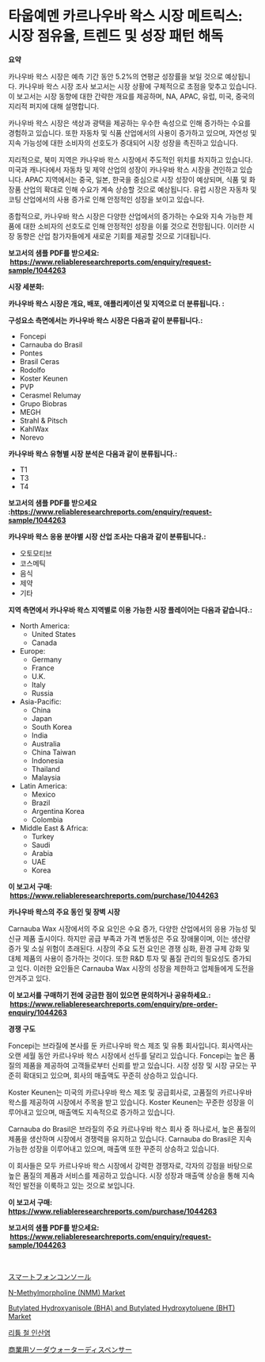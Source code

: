 <p><h1>타웁예멘 카르나우바 왁스 시장 메트릭스: 시장 점유율, 트렌드 및 성장 패턴 해독</h1></p><p><strong>요약</strong></p>
<p><p>카나우바 왁스 시장은 예측 기간 동안 5.2%의 연평균 성장률을 보일 것으로 예상됩니다. 카나우바 왁스 시장 조사 보고서는 시장 상황에 구체적으로 초점을 맞추고 있습니다. 이 보고서는 시장 동향에 대한 간략한 개요를 제공하며, NA, APAC, 유럽, 미국, 중국의 지리적 퍼지에 대해 설명합니다.</p><p>카나우바 왁스 시장은 색상과 광택을 제공하는 우수한 속성으로 인해 증가하는 수요를 경험하고 있습니다. 또한 자동차 및 식품 산업에서의 사용이 증가하고 있으며, 자연성 및 지속 가능성에 대한 소비자의 선호도가 증대되어 시장 성장을 촉진하고 있습니다.</p><p>지리적으로, 북미 지역은 카나우바 왁스 시장에서 주도적인 위치를 차지하고 있습니다. 미국과 캐나다에서 자동차 및 제약 산업의 성장이 카나우바 왁스 시장을 견인하고 있습니다. APAC 지역에서는 중국, 일본, 한국을 중심으로 시장 성장이 예상되며, 식품 및 화장품 산업의 확대로 인해 수요가 계속 상승할 것으로 예상됩니다. 유럽 시장은 자동차 및 코팅 산업에서의 사용 증가로 인해 안정적인 성장을 보이고 있습니다.</p><p>종합적으로, 카나우바 왁스 시장은 다양한 산업에서의 증가하는 수요와 지속 가능한 제품에 대한 소비자의 선호도로 인해 안정적인 성장을 이룰 것으로 전망됩니다. 이러한 시장 동향은 산업 참가자들에게 새로운 기회를 제공할 것으로 기대됩니다.</p></p>
<p><strong>보고서의 샘플 PDF를 받으세요: &nbsp;<a href="https://www.reliableresearchreports.com/enquiry/request-sample/1044263">https://www.reliableresearchreports.com/enquiry/request-sample/1044263</a></strong></p>
<p><strong>시장 세분화:</strong></p>
<p><strong> 카나우바 왁스 시장은 개요, 배포, 애플리케이션 및 지역으로 더 분류됩니다. :</strong></p>
<p><strong>구성요소 측면에서는 카나우바 왁스 시장은 다음과 같이 분류됩니다.:</strong></p>
<p><ul><li>Foncepi</li><li>Carnauba do Brasil</li><li>Pontes</li><li>Brasil Ceras</li><li>Rodolfo</li><li>Koster Keunen</li><li>PVP</li><li>Cerasmel Relumay</li><li>Grupo Biobras</li><li>MEGH</li><li>Strahl & Pitsch</li><li>KahlWax</li><li>Norevo</li></ul></p>
<p><strong> 카나우바 왁스 유형별 시장 분석은 다음과 같이 분류됩니다.:</strong></p>
<p><ul><li>T1</li><li>T3</li><li>T4</li></ul></p>
<p><strong>보고서의 샘플 PDF를 받으세요 :<a href="https://www.reliableresearchreports.com/enquiry/request-sample/1044263">https://www.reliableresearchreports.com/enquiry/request-sample/1044263</a></strong></p>
<p><strong> 카나우바 왁스 응용 분야별 시장 산업 조사는 다음과 같이 분류됩니다.:</strong></p>
<p><ul><li>오토모티브</li><li>코스메틱</li><li>음식</li><li>제약</li><li>기타</li></ul></p>
<p><strong>지역 측면에서 카나우바 왁스 지역별로 이용 가능한 시장 플레이어는 다음과 같습니다.:</strong></p>
<p><ul>
    <li>
        North America:
        <ul>
            <li>United States</li>
            <li>Canada</li>
        </ul>
    </li>
    <li>
        Europe:
        <ul>
            <li>Germany</li>
            <li>France</li>
            <li>U.K.</li>
            <li>Italy</li>
            <li>Russia</li>
        </ul>
    </li>
    <li>
        Asia-Pacific:
        <ul>
            <li>China</li>
            <li>Japan</li>
            <li>South Korea</li>
            <li>India</li>
            <li>Australia</li>
            <li>China Taiwan</li>
            <li>Indonesia</li>
            <li>Thailand</li>
            <li>Malaysia</li>
        </ul>
    </li>
    <li>
        Latin America:
        <ul>
            <li>Mexico</li>
            <li>Brazil</li>
            <li>Argentina Korea</li>
            <li>Colombia</li>
        </ul>
    </li>
    <li>
        Middle East & Africa:
        <ul>
            <li>Turkey</li>
            <li>Saudi</li>
            <li>Arabia</li>
            <li>UAE</li>
            <li>Korea</li>
        </ul>
    </li>
    </ul></p>
<p><strong>이 보고서 구매: &nbsp;<a href="https://www.reliableresearchreports.com/purchase/1044263">https://www.reliableresearchreports.com/purchase/1044263</a></strong></p>
<p><strong>카나우바 왁스의 주요 동인 및 장벽 시장</strong></p>
<p><p>Carnauba Wax 시장에서의 주요 요인은 수요 증가, 다양한 산업에서의 응용 가능성 및 신규 제품 출시이다. 하지만 공급 부족과 가격 변동성은 주요 장애물이며, 이는 생산량 증가 및 소실 위험이 초래된다. 시장의 주요 도전 요인은 경쟁 심화, 환경 규제 강화 및 대체 제품의 사용이 증가하는 것이다. 또한 R&D 투자 및 품질 관리의 필요성도 증가되고 있다. 이러한 요인들은 Carnauba Wax 시장의 성장을 제한하고 업체들에게 도전을 안겨주고 있다.</p></p>
<p><strong>이 보고서를 구매하기 전에 궁금한 점이 있으면 문의하거나 공유하세요.: &nbsp;<a href="https://www.reliableresearchreports.com/enquiry/pre-order-enquiry/1044263">https://www.reliableresearchreports.com/enquiry/pre-order-enquiry/1044263</a></strong></p>
<p><strong>경쟁 구도</strong></p>
<p><p>Foncepi는 브라질에 본사를 둔 카르나우바 왁스 제조 및 유통 회사입니다. 회사역사는 오랜 세월 동안 카르나우바 왁스 시장에서 선두를 달리고 있습니다. Foncepi는 높은 품질의 제품을 제공하여 고객들로부터 신뢰를 받고 있습니다. 시장 성장 및 시장 규모는 꾸준히 확대되고 있으며, 회사의 매출액도 꾸준히 상승하고 있습니다.</p><p>Koster Keunen는 미국의 카르나우바 왁스 제조 및 공급회사로, 고품질의 카르나우바 왁스를 제공하여 시장에서 주목을 받고 있습니다. Koster Keunen는 꾸준한 성장을 이루어내고 있으며, 매출액도 지속적으로 증가하고 있습니다.</p><p>Carnauba do Brasil은 브라질의 주요 카르나우바 왁스 회사 중 하나로서, 높은 품질의 제품을 생산하며 시장에서 경쟁력을 유지하고 있습니다. Carnauba do Brasil은 지속 가능한 성장을 이루어내고 있으며, 매출액 또한 꾸준히 상승하고 있습니다.</p><p>이 회사들은 모두 카르나우바 왁스 시장에서 강력한 경쟁자로, 각자의 강점을 바탕으로 높은 품질의 제품과 서비스를 제공하고 있습니다. 시장 성장과 매출액 상승을 통해 지속적인 발전을 이룩하고 있는 것으로 보입니다.</p></p>
<p><strong>이 보고서 구매: &nbsp; <a href="https://www.reliableresearchreports.com/purchase/1044263">https://www.reliableresearchreports.com/purchase/1044263</a></strong></p>
<p><strong>보고서의 샘플 PDF를 받으세요: &nbsp;<a href="https://www.reliableresearchreports.com/enquiry/request-sample/1044263">https://www.reliableresearchreports.com/enquiry/request-sample/1044263</a></strong><strong></strong></p>
<p>&nbsp;</p>
<p><p><a href="https://medium.com/@abdielkilback/%E3%82%B9%E3%83%9E%E3%83%BC%E3%83%88%E3%83%95%E3%82%A9%E3%83%B3%E3%82%B3%E3%83%B3%E3%82%BD%E3%83%BC%E3%83%AB%E5%B8%82%E5%A0%B4-%E7%AB%B6%E4%BA%89%E5%88%86%E6%9E%90-%E5%B8%82%E5%A0%B4%E5%8B%95%E5%90%91-2031%E5%B9%B4%E3%81%BE%E3%81%A7%E3%81%AE%E4%BA%88%E6%B8%AC-f06660e5fcc7">スマートフォンコンソール</a></p><p><a href="https://github.com/timeliteaut/Market-Research-Report-List-1/blob/main/n-methylmorpholine-nmm-market.md">N-Methylmorpholine (NMM) Market</a></p><p><a href="https://github.com/bobicer/Market-Research-Report-List-2/blob/main/butylated-hydroxyanisole-bha-and-butylated-hydroxytoluene-bht-market.md">Butylated Hydroxyanisole (BHA) and Butylated Hydroxytoluene (BHT) Market</a></p><p><a href="https://medium.com/@wheelgg5674537/%EB%A6%AC%ED%8A%AC-%EC%B2%A0-%EC%9D%B8%EC%82%B0%EC%97%BC-%EC%8B%9C%EC%9E%A5-%EC%A0%84%EB%A7%9D-%EC%82%B0%EC%97%85-%EA%B0%9C%EC%9A%94-%EB%B0%8F-%EC%98%88%EC%B8%A1-2024%EB%85%84%EB%B6%80%ED%84%B0-2031%EB%85%84%EA%B9%8C%EC%A7%80-3e0e5efe4c74">리튬 철 인산염</a></p><p><a href="https://medium.com/@alyle7648/%E5%95%86%E7%94%A8%E3%82%BD%E3%83%BC%E3%83%80%E6%B0%B4%E3%83%87%E3%82%A3%E3%82%B9%E3%83%9A%E3%83%B3%E3%82%B5%E3%83%BC%E5%B8%82%E5%A0%B4%E3%81%AE%E8%A6%8F%E6%A8%A1-cagr-%E3%83%88%E3%83%AC%E3%83%B3%E3%83%89-2024%E5%B9%B4%E3%81%8B%E3%82%892030%E5%B9%B4%E3%81%BE%E3%81%A7-3a817dfd0ebb">商業用ソーダウォーターディスペンサー</a></p></p>